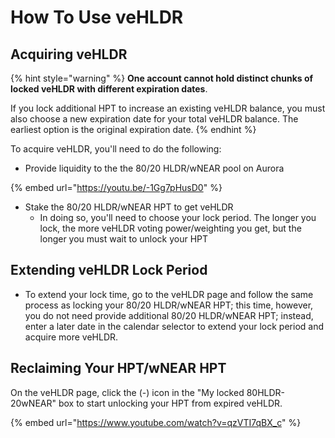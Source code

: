 # How To Use veHLDR

## Acquiring veHLDR

{% hint style="warning" %}
**One account cannot hold distinct chunks of locked veHLDR with different expiration dates**.

If you lock additional HPT to increase an existing veHLDR balance, you must also choose a new expiration date for your total veHLDR balance. The earliest option is the original expiration date.
{% endhint %}

To acquire veHLDR, you'll need to do the following:

* Provide liquidity to the the 80/20 HLDR/wNEAR pool on Aurora

{% embed url="https://youtu.be/-1Gg7pHusD0" %}

* Stake the 80/20 HLDR/wNEAR HPT to get veHLDR
  * In doing so, you'll need to choose your lock period. The longer you lock, the more veHLDR voting power/weighting you get, but the longer you must wait to unlock your HPT

## Extending veHLDR Lock Period

* To extend your lock time, go to the veHLDR page and follow the same process as locking your 80/20 HLDR/wNEAR HPT; this time, however, you do not need provide additional 80/20 HLDR/wNEAR HPT; instead, enter a later date in the calendar selector to extend your lock period and acquire more veHLDR.

## Reclaiming Your HPT/wNEAR HPT

On the veHLDR page, click the (-) icon in the "My locked 80HLDR-20wNEAR" box to start unlocking your HPT from expired veHLDR.

{% embed url="https://www.youtube.com/watch?v=qzVTI7qBX_c" %}
